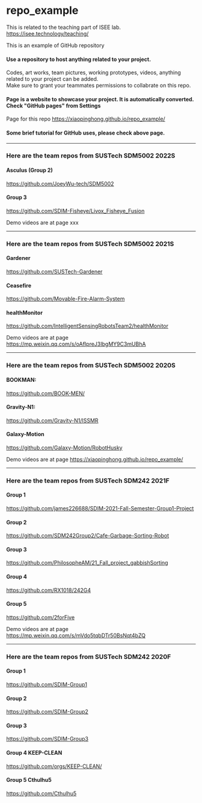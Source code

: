 # repo_example

This is related to the teaching part of ISEE lab. https://isee.technology/teaching/

This is an example of GitHub repository  
#### Use a repository to host anything related to your project.
Codes, art works, team pictures, working prototypes, videos, anything related to your project can be added.  
Make sure to grant your teammates permissions to collabrate on this repo.

#### Page is a website to showcase your project. It is automatically converted. Check "GitHub pages" from Settings
Page for this repo https://xiaopinghong.github.io/repo_example/  

#### Some brief tutorial for GitHub uses, please check above page.
------
### Here are the team repos from SUSTech SDM5002 2022S
#### Asculus (Group 2)
https://github.com/JoeyWu-tech/SDM5002
#### Group 3
https://github.com/SDIM-Fisheye/Livox_Fisheye_Fusion

Demo videos are at page xxx

------
### Here are the team repos from SUSTech SDM5002 2021S
#### Gardener
https://github.com/SUSTech-Gardener
#### Ceasefire
https://github.com/Movable-Fire-Alarm-System
#### healthMonitor
https://github.com/IntelligentSensingRobotsTeam2/healthMonitor

Demo videos are at page https://mp.weixin.qq.com/s/oAfIpreJ3IbgMY9C3mUBhA

------
### Here are the team repos from SUSTech SDM5002 2020S
#### BOOKMAN:  
https://github.com/BOOK-MEN/
#### Gravity-N1:  
https://github.com/Gravity-N1/ISSMR
#### Galaxy-Motion
https://github.com/Galaxy-Motion/RobotHusky

Demo videos are at page https://xiaopinghong.github.io/repo_example/  

------
### Here are the team repos from SUSTech SDM242 2021F
#### Group 1  
https://github.com/james226688/SDIM-2021-Fall-Semester-Group1-Project
#### Group 2 
https://github.com/SDM242Group2/Cafe-Garbage-Sorting-Robot
#### Group 3
https://github.com/PhilosopheAM/21_Fall_project_gabbishSorting
#### Group 4
https://github.com/RX1018/242G4
#### Group 5
https://github.com/2forFive

Demo videos are at page https://mp.weixin.qq.com/s/mVdo5tqbDTr50BsNqt4bZQ

------
### Here are the team repos from SUSTech SDM242 2020F
#### Group 1  
https://github.com/SDIM-Group1
#### Group 2 
https://github.com/SDIM-Group2
#### Group 3
https://github.com/SDIM-Group3
#### Group 4 KEEP-CLEAN
https://github.com/orgs/KEEP-CLEAN/
#### Group 5 Cthulhu5
https://github.com/Cthulhu5
